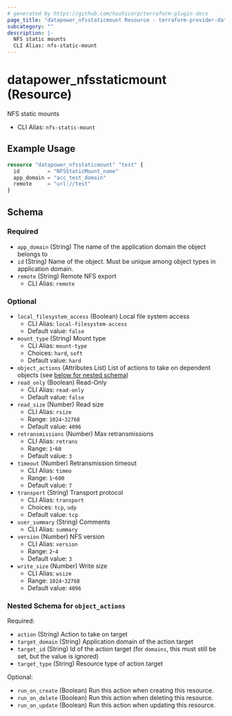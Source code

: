 ```yaml
---
# generated by https://github.com/hashicorp/terraform-plugin-docs
page_title: "datapower_nfsstaticmount Resource - terraform-provider-datapower"
subcategory: ""
description: |-
  NFS static mounts
  CLI Alias: nfs-static-mount
---
```


# datapower_nfsstaticmount (Resource)

NFS static mounts
  - CLI Alias: `nfs-static-mount`

## Example Usage

```terraform
resource "datapower_nfsstaticmount" "test" {
  id         = "NFSStaticMount_name"
  app_domain = "acc_test_domain"
  remote     = "url://test"
}
```

<!-- schema generated by tfplugindocs -->
## Schema

### Required

- `app_domain` (String) The name of the application domain the object belongs to
- `id` (String) Name of the object. Must be unique among object types in application domain.
- `remote` (String) Remote NFS export
  - CLI Alias: `remote`

### Optional

- `local_filesystem_access` (Boolean) Local file system access
  - CLI Alias: `local-filesystem-access`
  - Default value: `false`
- `mount_type` (String) Mount type
  - CLI Alias: `mount-type`
  - Choices: `hard`, `soft`
  - Default value: `hard`
- `object_actions` (Attributes List) List of actions to take on dependent objects (see [below for nested schema](#nestedatt--object_actions))
- `read_only` (Boolean) Read-Only
  - CLI Alias: `read-only`
  - Default value: `false`
- `read_size` (Number) Read size
  - CLI Alias: `rsize`
  - Range: `1024`-`32768`
  - Default value: `4096`
- `retransmissions` (Number) Max retransmissions
  - CLI Alias: `retrans`
  - Range: `1`-`60`
  - Default value: `3`
- `timeout` (Number) Retransmission timeout
  - CLI Alias: `timeo`
  - Range: `1`-`600`
  - Default value: `7`
- `transport` (String) Transport protocol
  - CLI Alias: `transport`
  - Choices: `tcp`, `udp`
  - Default value: `tcp`
- `user_summary` (String) Comments
  - CLI Alias: `summary`
- `version` (Number) NFS version
  - CLI Alias: `version`
  - Range: `2`-`4`
  - Default value: `3`
- `write_size` (Number) Write size
  - CLI Alias: `wsize`
  - Range: `1024`-`32768`
  - Default value: `4096`

<a id="nestedatt--object_actions"></a>
### Nested Schema for `object_actions`

Required:

- `action` (String) Action to take on target
- `target_domain` (String) Application domain of the action target
- `target_id` (String) Id of the action target (for `domains`, this must still be set, but the value is ignored)
- `target_type` (String) Resource type of action target

Optional:

- `run_on_create` (Boolean) Run this action when creating this resource.
- `run_on_delete` (Boolean) Run this action when deleting this resource.
- `run_on_update` (Boolean) Run this action when updating this resource.

